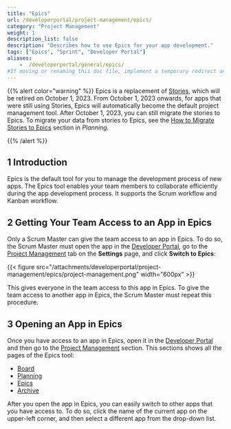 ```yaml
---
title: "Epics"
url: /developerportal/project-management/epics/
category: "Project Management"
weight: 1
description_list: false
description: "Describes how to use Epics for your app development."
tags: ["Epics", "Sprint", "Developer Portal"]
aliases:
    -  /developerportal/general/epics/
#If moving or renaming this doc file, implement a temporary redirect and let the respective team know they should update the URL in the product. See Mapping to Products for more details. 
---
```


{{% alert color="warning" %}}
Epics is a replacement of [Stories](/developerportal/project-management/stories/), which will be retired on October 1, 2023. From October 1, 2023 onwards, for apps that were still using Stories, Epics will automatically become the default project management tool. After October 1, 2023, you can still migrate the stories to Epics. To migrate your data from stories to Epics, see the [How to Migrate Stories to Epics](/developerportal/project-management/epics/planning/#data-migration) section in *Planning*.

{{% /alert %}}

## 1 Introduction

Epics is the default tool for you to manage the development process of new apps.  The Epics tool enables your team members to collaborate efficiently during the app development process. It supports the Scrum workflow and Kanban workflow.

## 2 Getting Your Team Access to an App in Epics

Only a Scrum Master can give the team access to an app in Epics. To do so, the Scrum Master must open the app in the [Developer Portal](https://sprintr.home.mendix.com/link/myapps), go to the [Project Management](/developerportal/collaborate/general-settings/#project-management) tab on the **Settings** page, and click **Switch to Epics**:

{{< figure src="/attachments/developerportal/project-management/epics/project-management.png" width="600px" >}}

This gives everyone in the team access to this app in Epics. To give the team access to another app in Epics, the Scrum Master must repeat this procedure.

## 3 Opening an App in Epics

Once you have access to an app in Epics, open it in the [Developer Portal](https://sprintr.home.mendix.com/link/myapps) and then go to the [Project Management](/developerportal/project-management/) section. This sections shows all the pages of the Epics tool:

* [Board](/developerportal/project-management/epics/board/)
* [Planning](/developerportal/project-management/epics/planning/)
* [Epics](/developerportal/project-management/epics/epics/)
* [Archive](/developerportal/project-management/epics/archive/)

After you open the app in Epics, you can easily switch to other apps that you have access to. To do so, click the name of the current app on the upper-left corner, and then select a different app from the drop-down list.
